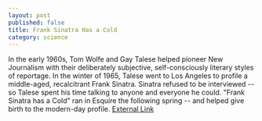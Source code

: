 ```yaml
---
layout: post
published: false
title: Frank Sinatra Has a Cold
category: science
---
```



In the early 1960s, Tom Wolfe and Gay Talese helped pioneer New Journalism with their deliberately subjective, self-consciously literary styles of reportage. In the winter of 1965, Talese went to Los Angeles to profile a middle-aged, recalcitrant Frank Sinatra. Sinatra refused to be interviewed -- so Talese spent his time talking to anyone and everyone he could. "Frank Sinatra has a Cold" ran in Esquire the following spring -- and helped give birth to the modern-day profile. <a href="http://www.esquire.com/features/ESQ1003-OCT_SINATRA_rev_">External Link</a>
